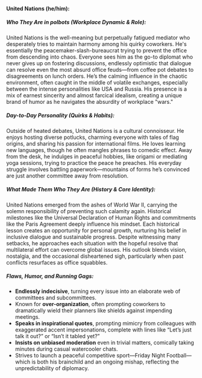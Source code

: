 #### United Nations (he/him):  

##### Who They Are in *polbots* (Workplace Dynamic & Role):  
United Nations is the well-meaning but perpetually fatigued mediator who desperately tries to maintain harmony among his quirky coworkers. He's essentially the peacemaker-slash-bureaucrat trying to prevent the office from descending into chaos. Everyone sees him as the go-to diplomat who never gives up on fostering discussions, endlessly optimistic that dialogue can resolve even the most absurd office feuds—from coffee pot debates to disagreements on lunch orders. He’s the calming influence in the chaotic environment, often caught in the middle of volatile exchanges, especially between the intense personalities like USA and Russia. His presence is a mix of earnest sincerity and almost farcical idealism, creating a unique brand of humor as he navigates the absurdity of workplace "wars."

##### Day-to-Day Personality (Quirks & Habits):  
Outside of heated debates, United Nations is a cultural connoisseur. He enjoys hosting diverse potlucks, charming everyone with tales of flag origins, and sharing his passion for international films. He loves learning new languages, though he often mangles phrases to comedic effect. Away from the desk, he indulges in peaceful hobbies, like origami or mediating yoga sessions, trying to practice the peace he preaches. His everyday struggle involves battling paperwork—mountains of forms he’s convinced are just another committee away from resolution.

##### What Made Them Who They Are (History & Core Identity):  
United Nations emerged from the ashes of World War II, carrying the solemn responsibility of preventing such calamity again. Historical milestones like the Universal Declaration of Human Rights and commitments like the Paris Agreement deeply influence his mindset. Each historical lesson creates an opportunity for personal growth, nurturing his belief in inclusive dialogue and sustainable progress. Despite witnessing many setbacks, he approaches each situation with the hopeful resolve that multilateral effort can overcome global issues. His outlook blends vision, nostalgia, and the occasional disheartened sigh, particularly when past conflicts resurfaces as office squabbles.

##### Flaws, Humor, and Running Gags:  
- **Endlessly indecisive**, turning every issue into an elaborate web of committees and subcommittees.  
- Known for **over-organization**, often prompting coworkers to dramatically wield their planners like shields against impending meetings.  
- **Speaks in inspirational quotes**, prompting mimicry from colleagues with exaggerated accent impersonations, complete with lines like “Let’s just talk it out?” or “Isn’t it tabled yet?”  
- **Insists on unbiased moderation** even in trivial matters, comically taking minutes during casual watercooler chats.  
- Strives to launch a peaceful competitive sport—Friday Night Football—which is both his brainchild and an ongoing mishap, reflecting the unpredictability of diplomacy.